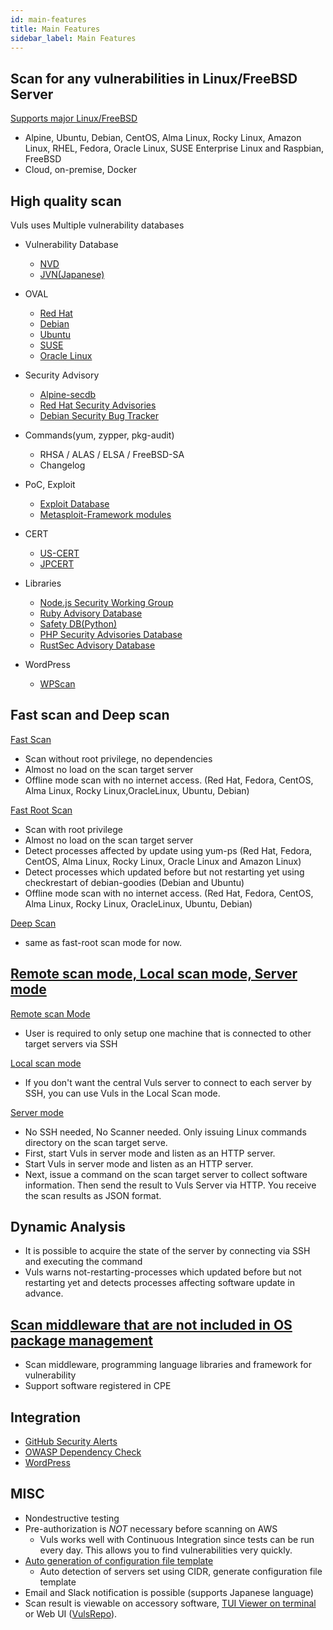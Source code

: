 ```yaml
---
id: main-features
title: Main Features
sidebar_label: Main Features
---
```


## Scan for any vulnerabilities in Linux/FreeBSD Server

[Supports major Linux/FreeBSD](supported-os.md)

- Alpine, Ubuntu, Debian, CentOS, Alma Linux, Rocky Linux, Amazon Linux, RHEL, Fedora, Oracle Linux, SUSE Enterprise Linux and Raspbian, FreeBSD
- Cloud, on-premise, Docker

## High quality scan

Vuls uses Multiple vulnerability databases

- Vulnerability Database
  - [NVD](https://nvd.nist.gov/)
  - [JVN(Japanese)](http://jvndb.jvn.jp/apis/myjvn/)

- OVAL
  - [Red Hat](https://www.redhat.com/security/data/oval/)
  - [Debian](https://www.debian.org/security/oval/)
  - [Ubuntu](https://people.canonical.com/~ubuntu-security/oval/)
  - [SUSE](http://ftp.suse.com/pub/projects/security/oval/)
  - [Oracle Linux](https://linux.oracle.com/security/oval/)

- Security Advisory
  - [Alpine-secdb](https://git.alpinelinux.org/cgit/alpine-secdb/)
  - [Red Hat Security Advisories](https://access.redhat.com/security/security-updates/)
  - [Debian Security Bug Tracker](https://security-tracker.debian.org/tracker/)

- Commands(yum, zypper, pkg-audit)
  - RHSA / ALAS / ELSA / FreeBSD-SA
  - Changelog

- PoC, Exploit
  - [Exploit Database](https://www.exploit-db.com/)
  - [Metasploit-Framework modules](https://www.rapid7.com/db/?q=&type=metasploit)

- CERT
  - [US-CERT](https://www.us-cert.gov/ncas/alerts)
  - [JPCERT](http://www.jpcert.or.jp/at/2019.html)

- Libraries
  - [Node.js Security Working Group](https://github.com/nodejs/security-wg)
  - [Ruby Advisory Database](https://github.com/rubysec/ruby-advisory-db)
  - [Safety DB(Python)](https://github.com/pyupio/safety-db)
  - [PHP Security Advisories Database](https://github.com/FriendsOfPHP/security-advisories)
  - [RustSec Advisory Database](https://github.com/RustSec/advisory-db)

- WordPress
  - [WPScan](https://wpscan.com/api)

## Fast scan and Deep scan

[Fast Scan](architecture-fast-scan.md)

- Scan without root privilege, no dependencies
- Almost no load on the scan target server
- Offline mode scan with no internet access. (Red Hat, Fedora, CentOS, Alma Linux, Rocky Linux,OracleLinux, Ubuntu, Debian)

[Fast Root Scan](architecture-fast-root-scan.md)

- Scan with root privilege
- Almost no load on the scan target server
- Detect processes affected by update using yum-ps (Red Hat, Fedora, CentOS, Alma Linux, Rocky Linux, Oracle Linux and Amazon Linux)
- Detect processes which updated before but not restarting yet using checkrestart of debian-goodies (Debian and Ubuntu)
- Offline mode scan with no internet access. (Red Hat, Fedora, CentOS, Alma Linux, Rocky Linux, OracleLinux, Ubuntu, Debian)

[Deep Scan](architecture-deep-scan.md)

- same as fast-root scan mode for now.

## [Remote scan mode, Local scan mode, Server mode](architecture-remote-local.md)

[Remote scan Mode](architecture-remote-scan.md)

- User is required to only setup one machine that is connected to other target servers via SSH

[Local scan mode](architecture-local-scan.md)

- If you don't want the central Vuls server to connect to each server by SSH, you can use Vuls in the Local Scan mode.

[Server mode](https://vuls.io/docs/en/usage-server.html)

- No SSH needed, No Scanner needed. Only issuing Linux commands directory on the scan target serve.
- First, start Vuls in server mode and listen as an HTTP server.
- Start Vuls in server mode and listen as an HTTP server.
- Next, issue a command on the scan target server to collect software information. Then send the result to Vuls Server via HTTP. You receive the scan results as JSON format.

## **Dynamic** Analysis

- It is possible to acquire the state of the server by connecting via SSH and executing the command
- Vuls warns not-restarting-processes which updated before but not restarting yet and detects processes affecting software update in advance.

## [Scan middleware that are not included in OS package management](usage-scan-non-os-packages.md)

- Scan middleware, programming language libraries and framework for vulnerability
- Support software registered in CPE

## Integration

- [GitHub Security Alerts](usage-scan-non-os-packages.html#usage-integrate-with-github-security-alerts.md)
- [OWASP Dependency Check](usage-scan-non-os-packages.html#usage-integrate-with-owasp-dependency-check-to-automatic-update-when-the-libraries-are-updated-experimental.md)
- [WordPress](usage-scan-wordpress.md)

## MISC

- Nondestructive testing
- Pre-authorization is *NOT* necessary before scanning on AWS
  - Vuls works well with Continuous Integration since tests can be run every day. This allows you to find vulnerabilities very quickly.
- [Auto generation of configuration file template](usage-automatic-discovery.md)
  - Auto detection of servers set using CIDR, generate configuration file template
- Email and Slack notification is possible (supports Japanese language)
- Scan result is viewable on accessory software, [TUI Viewer on terminal](usage-tui.md) or Web UI ([VulsRepo](vulsrepo.md)).
